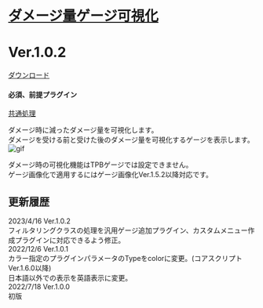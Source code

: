 # [ダメージ量ゲージ可視化](https://raw.githubusercontent.com/nuun888/MZ/master/NUUN_DamageGauge.js)
# Ver.1.0.2
[ダウンロード](https://raw.githubusercontent.com/nuun888/MZ/master/NUUN_DamageGauge.js)
#### 必須、前提プラグイン
[共通処理](https://github.com/nuun888/MZ/blob/master/README/Base.md)  

ダメージ時に減ったダメージ量を可視化します。  
ダメージを受ける前と受けた後のダメージ量を可視化するゲージを表示します。  
![gif](img/DamageGauge1.gif)  

ダメージ時の可視化機能はTPBゲージでは設定できません。  
ゲージ画像化で適用するにはゲージ画像化Ver.1.5.2以降対応です。  

## 更新履歴
2023/4/16 Ver.1.0.2  
フィルタリングクラスの処理を汎用ゲージ追加プラグイン、カスタムメニュー作成プラグインに対応できるよう修正。  
2022/12/6 Ver.1.0.1  
カラー指定のプラグインパラメータのTypeをcolorに変更。(コアスクリプトVer.1.6.0以降)  
日本語以外での表示を英語表示に変更。  
2022/7/18 Ver.1.0.0  
初版  

